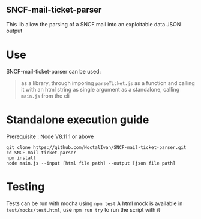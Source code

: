 ## SNCF-mail-ticket-parser

This lib allow the parsing of a SNCF mail into an exploitable data JSON output

# Use

SNCF-mail-ticket-parser can be used:

> as a library, through imporing `parseTicket.js` as a function and calling it with an html string as single argument
> as a standalone, calling `main.js` from the cli

# Standalone execution guide
Prerequisite : Node V8.11.1 or above

```
git clone https://github.com/NoctalIvan/SNCF-mail-ticket-parser.git
cd SNCF-mail-ticket-parser
npm install
node main.js --input [html file path] --output [json file path]
``` 

# Testing
Tests can be run with mocha using `npm test`
A html mock is available in `test/mocks/test.html`, use `npm run try` to run the script with it